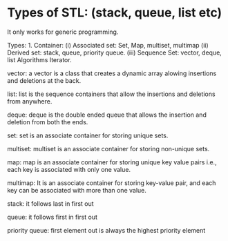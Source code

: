 # Types of STL: (stack, queue, list etc)
 It only works for generic programming.
 
 Types: 1. Container: (i) Associated set: Set, Map, multiset, multimap
                      (ii) Derived set: stack, queue, priority queue.
                      (iii) Sequence Set: vector, deque, list
           Algorithms
           Iterator.
           
vector: a vector is a class that creates a dynamic array alowing insertions and deletions at the back.

list: list is the sequence containers that allow the insertions and deletions from anywhere.

deque: deque is the double ended queue that allows the insertion and deletion from both the ends.

set: set is an associate container for storing unique sets.

multiset: multiset is an associate container for storing non-unique sets.

map: map is an associate container for storing unique key value pairs i.e., each key is associated with only one value.

multimap: It is an associate container for storing key-value pair, and each key can be associated with more than one value.

stack: it follows last in first out

queue: it follows first in first out

priority queue: first element out is always the highest priority element
